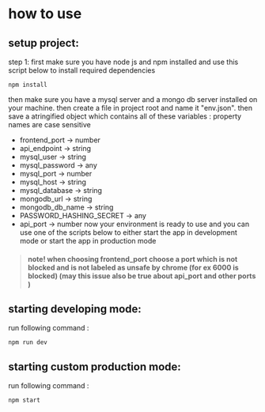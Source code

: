 # how to use

## setup project:

step 1: first make sure you have node js and npm installed and use this script below to install required dependencies

```
npm install
```

then make sure you have a mysql server and a mongo db server installed on your machine. then create a file in project root and name it "env.json". then save a atringified object which contains all of these variables : property names are case sensitive 

* frontend_port -> number 
* api_endpoint -> string 
* mysql_user -> string 
* mysql_password -> any
* mysql_port -> number
* mysql_host -> string 
* mysql_database -> string 
* mongodb_url -> string
* mongodb_db_name -> string 
* PASSWORD_HASHING_SECRET -> any 
* api_port -> number 
now your environment is ready to use and you can use one of the scripts below to either start the app in development mode or start the app in production mode

> #### note! when choosing frontend_port choose a port which is not blocked and is not labeled as unsafe by chrome (for ex 6000 is blocked) (may this issue also be true about api_port and other ports )

## starting developing mode:

run following command :

```
npm run dev
```

## starting custom production mode:

run following command :

```
npm start
```
